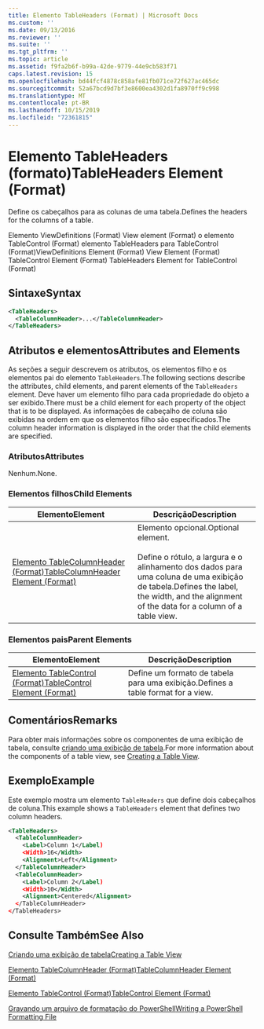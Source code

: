 ```yaml
---
title: Elemento TableHeaders (Format) | Microsoft Docs
ms.custom: ''
ms.date: 09/13/2016
ms.reviewer: ''
ms.suite: ''
ms.tgt_pltfrm: ''
ms.topic: article
ms.assetid: f9fa2b6f-b99a-42de-9779-44e9cb583f71
caps.latest.revision: 15
ms.openlocfilehash: bd44fcf4878c858afe81fb071ce72f627ac465dc
ms.sourcegitcommit: 52a67bcd9d7bf3e8600ea4302d1fa8970ff9c998
ms.translationtype: MT
ms.contentlocale: pt-BR
ms.lasthandoff: 10/15/2019
ms.locfileid: "72361815"
---
```

# <a name="tableheaders-element-format"></a><span data-ttu-id="a4675-102">Elemento TableHeaders (formato)</span><span class="sxs-lookup"><span data-stu-id="a4675-102">TableHeaders Element (Format)</span></span>

<span data-ttu-id="a4675-103">Define os cabeçalhos para as colunas de uma tabela.</span><span class="sxs-lookup"><span data-stu-id="a4675-103">Defines the headers for the columns of a table.</span></span>

<span data-ttu-id="a4675-104">Elemento ViewDefinitions (Format) View element (Format) o elemento TableControl (Format) elemento TableHeaders para TableControl (Format)</span><span class="sxs-lookup"><span data-stu-id="a4675-104">ViewDefinitions Element (Format) View Element (Format) TableControl Element (Format) TableHeaders Element for TableControl (Format)</span></span>

## <a name="syntax"></a><span data-ttu-id="a4675-105">Sintaxe</span><span class="sxs-lookup"><span data-stu-id="a4675-105">Syntax</span></span>

```xml
<TableHeaders>
  <TableColumnHeader>...</TableColumnHeader>
</TableHeaders>

```

## <a name="attributes-and-elements"></a><span data-ttu-id="a4675-106">Atributos e elementos</span><span class="sxs-lookup"><span data-stu-id="a4675-106">Attributes and Elements</span></span>

<span data-ttu-id="a4675-107">As seções a seguir descrevem os atributos, os elementos filho e os elementos pai do elemento `TableHeaders`.</span><span class="sxs-lookup"><span data-stu-id="a4675-107">The following sections describe the attributes, child elements, and parent elements of the `TableHeaders` element.</span></span> <span data-ttu-id="a4675-108">Deve haver um elemento filho para cada propriedade do objeto a ser exibido.</span><span class="sxs-lookup"><span data-stu-id="a4675-108">There must be a child element for each property of the object that is to be displayed.</span></span> <span data-ttu-id="a4675-109">As informações de cabeçalho de coluna são exibidas na ordem em que os elementos filho são especificados.</span><span class="sxs-lookup"><span data-stu-id="a4675-109">The column header information is displayed in the order that the child elements are specified.</span></span>

### <a name="attributes"></a><span data-ttu-id="a4675-110">Atributos</span><span class="sxs-lookup"><span data-stu-id="a4675-110">Attributes</span></span>

<span data-ttu-id="a4675-111">Nenhum.</span><span class="sxs-lookup"><span data-stu-id="a4675-111">None.</span></span>

### <a name="child-elements"></a><span data-ttu-id="a4675-112">Elementos filhos</span><span class="sxs-lookup"><span data-stu-id="a4675-112">Child Elements</span></span>

|<span data-ttu-id="a4675-113">Elemento</span><span class="sxs-lookup"><span data-stu-id="a4675-113">Element</span></span>|<span data-ttu-id="a4675-114">Descrição</span><span class="sxs-lookup"><span data-stu-id="a4675-114">Description</span></span>|
|-------------|-----------------|
|[<span data-ttu-id="a4675-115">Elemento TableColumnHeader (Format)</span><span class="sxs-lookup"><span data-stu-id="a4675-115">TableColumnHeader Element (Format)</span></span>](./tablecolumnheader-element-format.md)|<span data-ttu-id="a4675-116">Elemento opcional.</span><span class="sxs-lookup"><span data-stu-id="a4675-116">Optional element.</span></span><br /><br /> <span data-ttu-id="a4675-117">Define o rótulo, a largura e o alinhamento dos dados para uma coluna de uma exibição de tabela.</span><span class="sxs-lookup"><span data-stu-id="a4675-117">Defines the label, the width, and the alignment of the data for a column of a table view.</span></span>|

### <a name="parent-elements"></a><span data-ttu-id="a4675-118">Elementos pais</span><span class="sxs-lookup"><span data-stu-id="a4675-118">Parent Elements</span></span>

|<span data-ttu-id="a4675-119">Elemento</span><span class="sxs-lookup"><span data-stu-id="a4675-119">Element</span></span>|<span data-ttu-id="a4675-120">Descrição</span><span class="sxs-lookup"><span data-stu-id="a4675-120">Description</span></span>|
|-------------|-----------------|
|[<span data-ttu-id="a4675-121">Elemento TableControl (Format)</span><span class="sxs-lookup"><span data-stu-id="a4675-121">TableControl Element (Format)</span></span>](./tablecontrol-element-format.md)|<span data-ttu-id="a4675-122">Define um formato de tabela para uma exibição.</span><span class="sxs-lookup"><span data-stu-id="a4675-122">Defines a table format for a view.</span></span>|

## <a name="remarks"></a><span data-ttu-id="a4675-123">Comentários</span><span class="sxs-lookup"><span data-stu-id="a4675-123">Remarks</span></span>

<span data-ttu-id="a4675-124">Para obter mais informações sobre os componentes de uma exibição de tabela, consulte [criando uma exibição de tabela](./creating-a-table-view.md).</span><span class="sxs-lookup"><span data-stu-id="a4675-124">For more information about the components of a table view, see [Creating a Table View](./creating-a-table-view.md).</span></span>

## <a name="example"></a><span data-ttu-id="a4675-125">Exemplo</span><span class="sxs-lookup"><span data-stu-id="a4675-125">Example</span></span>

<span data-ttu-id="a4675-126">Este exemplo mostra um elemento `TableHeaders` que define dois cabeçalhos de coluna.</span><span class="sxs-lookup"><span data-stu-id="a4675-126">This example shows a `TableHeaders` element that defines two column headers.</span></span>

```xml
<TableHeaders>
  <TableColumnHeader>
    <Label>Column 1</Label)
    <Width>16</Width>
    <Alignment>Left</Alignment>
  </TableColumnHeader>
  <TableColumnHeader>
    <Label>Column 2</Label)
    <Width>10</Width>
    <Alignment>Centered</Alignment>
  </TableColumnHeader>
</TableHeaders>
```

## <a name="see-also"></a><span data-ttu-id="a4675-127">Consulte Também</span><span class="sxs-lookup"><span data-stu-id="a4675-127">See Also</span></span>

[<span data-ttu-id="a4675-128">Criando uma exibição de tabela</span><span class="sxs-lookup"><span data-stu-id="a4675-128">Creating a Table View</span></span>](./creating-a-table-view.md)

[<span data-ttu-id="a4675-129">Elemento TableColumnHeader (Format)</span><span class="sxs-lookup"><span data-stu-id="a4675-129">TableColumnHeader Element (Format)</span></span>](./tablecolumnheader-element-format.md)

[<span data-ttu-id="a4675-130">Elemento TableControl (Format)</span><span class="sxs-lookup"><span data-stu-id="a4675-130">TableControl Element (Format)</span></span>](./tablecontrol-element-format.md)

[<span data-ttu-id="a4675-131">Gravando um arquivo de formatação do PowerShell</span><span class="sxs-lookup"><span data-stu-id="a4675-131">Writing a PowerShell Formatting File</span></span>](./writing-a-powershell-formatting-file.md)
